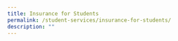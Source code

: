 ```yaml
---
title: Insurance for Students
permalink: /student-services/insurance-for-students/
description: ""
---
```

